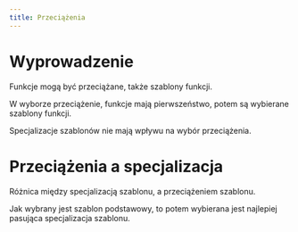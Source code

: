 ```yaml
---
title: Przeciążenia
---
```


# Wyprowadzenie

Funkcje mogą być przeciążane, także szablony funkcji.

W wyborze przeciążenie, funkcje mają pierwszeństwo, potem są wybierane
szablony funkcji.

Specjalizacje szablonów nie mają wpływu na wybór przeciążenia.

# Przeciążenia a specjalizacja

Różnica między specjalizacją szablonu, a przeciążeniem szablonu.

Jak wybrany jest szablon podstawowy, to potem wybierana jest najlepiej
pasująca specjalizacja szablonu.
